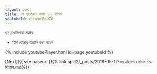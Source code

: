```yaml
---
layout: post
title: ওম ভূতকরুটে নামায ১০৮ টাইমস
youtubeId: cUnzmrBpUZ8
---
```

 
 
 ওম ব্রাথাধিপায়া নামায  
 
 -  যিনি রোজার অভ্যাস রক্ষা করেন 
 
  
 
  
 
 
 
 
 
 


{% include youtubePlayer.html id=page.youtubeId %}
 
[Next]({{ site.baseurl }}{% link  split2/_posts/2019-05-17-ওম মাহরাগায় নামায ১০৮ টাইমস.md%})
 
